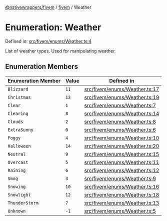 [@nativewrappers/fivem](../../README.md) / [fivem](../README.md) / Weather

# Enumeration: Weather

Defined in: [src/fivem/enums/Weather.ts:4](https://github.com/nativewrappers/nativewrappers/blob/df8f763f54a2ec439be9cb68f9abf90f9a4d79aa/src/fivem/enums/Weather.ts#L4)

List of weather types. Used for manipulating weather.

## Enumeration Members

| Enumeration Member | Value | Defined in |
| ------ | ------ | ------ |
| <a id="blizzard"></a> `Blizzard` | `11` | [src/fivem/enums/Weather.ts:17](https://github.com/nativewrappers/nativewrappers/blob/df8f763f54a2ec439be9cb68f9abf90f9a4d79aa/src/fivem/enums/Weather.ts#L17) |
| <a id="christmas"></a> `Christmas` | `13` | [src/fivem/enums/Weather.ts:19](https://github.com/nativewrappers/nativewrappers/blob/df8f763f54a2ec439be9cb68f9abf90f9a4d79aa/src/fivem/enums/Weather.ts#L19) |
| <a id="clear"></a> `Clear` | `1` | [src/fivem/enums/Weather.ts:7](https://github.com/nativewrappers/nativewrappers/blob/df8f763f54a2ec439be9cb68f9abf90f9a4d79aa/src/fivem/enums/Weather.ts#L7) |
| <a id="clearing"></a> `Clearing` | `8` | [src/fivem/enums/Weather.ts:14](https://github.com/nativewrappers/nativewrappers/blob/df8f763f54a2ec439be9cb68f9abf90f9a4d79aa/src/fivem/enums/Weather.ts#L14) |
| <a id="clouds"></a> `Clouds` | `2` | [src/fivem/enums/Weather.ts:8](https://github.com/nativewrappers/nativewrappers/blob/df8f763f54a2ec439be9cb68f9abf90f9a4d79aa/src/fivem/enums/Weather.ts#L8) |
| <a id="extrasunny"></a> `ExtraSunny` | `0` | [src/fivem/enums/Weather.ts:6](https://github.com/nativewrappers/nativewrappers/blob/df8f763f54a2ec439be9cb68f9abf90f9a4d79aa/src/fivem/enums/Weather.ts#L6) |
| <a id="foggy"></a> `Foggy` | `4` | [src/fivem/enums/Weather.ts:10](https://github.com/nativewrappers/nativewrappers/blob/df8f763f54a2ec439be9cb68f9abf90f9a4d79aa/src/fivem/enums/Weather.ts#L10) |
| <a id="halloween"></a> `Halloween` | `14` | [src/fivem/enums/Weather.ts:20](https://github.com/nativewrappers/nativewrappers/blob/df8f763f54a2ec439be9cb68f9abf90f9a4d79aa/src/fivem/enums/Weather.ts#L20) |
| <a id="neutral"></a> `Neutral` | `9` | [src/fivem/enums/Weather.ts:15](https://github.com/nativewrappers/nativewrappers/blob/df8f763f54a2ec439be9cb68f9abf90f9a4d79aa/src/fivem/enums/Weather.ts#L15) |
| <a id="overcast"></a> `Overcast` | `5` | [src/fivem/enums/Weather.ts:11](https://github.com/nativewrappers/nativewrappers/blob/df8f763f54a2ec439be9cb68f9abf90f9a4d79aa/src/fivem/enums/Weather.ts#L11) |
| <a id="raining"></a> `Raining` | `6` | [src/fivem/enums/Weather.ts:12](https://github.com/nativewrappers/nativewrappers/blob/df8f763f54a2ec439be9cb68f9abf90f9a4d79aa/src/fivem/enums/Weather.ts#L12) |
| <a id="smog"></a> `Smog` | `3` | [src/fivem/enums/Weather.ts:9](https://github.com/nativewrappers/nativewrappers/blob/df8f763f54a2ec439be9cb68f9abf90f9a4d79aa/src/fivem/enums/Weather.ts#L9) |
| <a id="snowing"></a> `Snowing` | `10` | [src/fivem/enums/Weather.ts:16](https://github.com/nativewrappers/nativewrappers/blob/df8f763f54a2ec439be9cb68f9abf90f9a4d79aa/src/fivem/enums/Weather.ts#L16) |
| <a id="snowlight"></a> `Snowlight` | `12` | [src/fivem/enums/Weather.ts:18](https://github.com/nativewrappers/nativewrappers/blob/df8f763f54a2ec439be9cb68f9abf90f9a4d79aa/src/fivem/enums/Weather.ts#L18) |
| <a id="thunderstorm"></a> `ThunderStorm` | `7` | [src/fivem/enums/Weather.ts:13](https://github.com/nativewrappers/nativewrappers/blob/df8f763f54a2ec439be9cb68f9abf90f9a4d79aa/src/fivem/enums/Weather.ts#L13) |
| <a id="unknown"></a> `Unknown` | `-1` | [src/fivem/enums/Weather.ts:5](https://github.com/nativewrappers/nativewrappers/blob/df8f763f54a2ec439be9cb68f9abf90f9a4d79aa/src/fivem/enums/Weather.ts#L5) |
